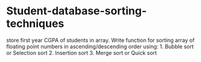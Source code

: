 # Student-database-sorting-techniques
store first year CGPA of students in array. Write function for sorting array of floating point numbers in ascending/descending order using: 1. Bubble sort or Selection sort 2. Insertion sort 3. Merge sort or Quick sort
